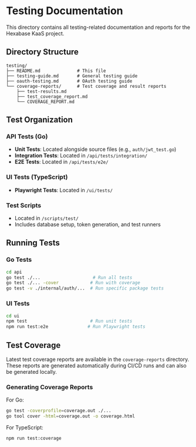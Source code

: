 # Testing Documentation

This directory contains all testing-related documentation and reports for the Hexabase KaaS project.

## Directory Structure

```
testing/
├── README.md              # This file
├── testing-guide.md       # General testing guide
├── oauth-testing.md       # OAuth testing guide
└── coverage-reports/      # Test coverage and result reports
    ├── test-results.md
    ├── test_coverage_report.md
    └── COVERAGE_REPORT.md
```

## Test Organization

### API Tests (Go)
- **Unit Tests**: Located alongside source files (e.g., `auth/jwt_test.go`)
- **Integration Tests**: Located in `/api/tests/integration/`
- **E2E Tests**: Located in `/api/tests/e2e/`

### UI Tests (TypeScript)
- **Playwright Tests**: Located in `/ui/tests/`

### Test Scripts
- Located in `/scripts/test/`
- Includes database setup, token generation, and test runners

## Running Tests

### Go Tests
```bash
cd api
go test ./...                    # Run all tests
go test ./... -cover            # Run with coverage
go test -v ./internal/auth/...  # Run specific package tests
```

### UI Tests
```bash
cd ui
npm test                        # Run unit tests
npm run test:e2e               # Run Playwright tests
```

## Test Coverage

Latest test coverage reports are available in the `coverage-reports` directory. These reports are generated automatically during CI/CD runs and can also be generated locally.

### Generating Coverage Reports

For Go:
```bash
go test -coverprofile=coverage.out ./...
go tool cover -html=coverage.out -o coverage.html
```

For TypeScript:
```bash
npm run test:coverage
```